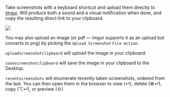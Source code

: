 Take screenshots with a keyboard shortcut and upload them directly to [imgur](https://imgur.com/). Will produce both a sound and a visual notification when done, and copy the resulting direct link to your clipboard.

![](https://i.imgur.com/wP0LTlj.png)

You may also upload an image (or pdf — imgur supports it as an upload but converts to png) by picking the `Upload Screenshot` `File Action`.

`uploadscreenshotclipboard` will upload the image in your clipboard.

`savescreenshotclipboard` will save the image in your clipboard to the Desktop.

`recentscreenshots` will enumerate recently taken screenshots, ordered from the last. You can then open them in the browser to view (↵), delete (⌘↵), copy (⌥↵), or preview (⇧).
